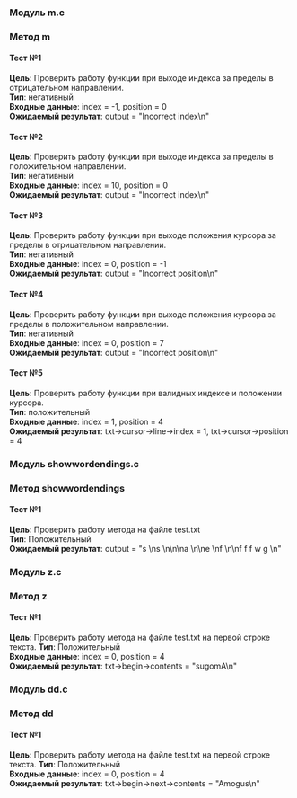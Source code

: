 ### Модуль m.c  
### Метод m  

#### Тест №1
__Цель__: Проверить работу функции при выходе индекса за пределы в отрицательном направлении.  
__Тип__: негативный  
__Входные данные__: index = -1, position = 0  
__Ожидаемый результат__: output = "Incorrect index\n"  

#### Тест №2
__Цель__: Проверить работу функции при выходе индекса за пределы в положительном направлении.  
__Тип__: негативный  
__Входные данные__: index = 10, position = 0  
__Ожидаемый результат__: output = "Incorrect index\n"  

#### Тест №3
__Цель__: Проверить работу функции при выходе положения курсора за пределы в отрицательном направлении.  
__Тип__: негативный  
__Входные данные__: index = 0, position = -1  
__Ожидаемый результат__: output = "Incorrect position\n"  

#### Тест №4
__Цель__: Проверить работу функции при выходе положения курсора за пределы в положительном направлении.  
__Тип__: негативный  
__Входные данные__: index = 0, position = 7  
__Ожидаемый результат__: output = "Incorrect position\n"  

#### Тест №5
__Цель__: Проверить работу функции при валидных индексе и положении курсора.  
__Тип__: положительный  
__Входные данные__: index = 1, position = 4  
__Ожидаемый результат__: txt->cursor->line->index = 1, txt->cursor->position = 4   


### Модуль showwordendings.c
### Метод showwordendings

#### Тест №1
__Цель__: Проверить работу метода на файле test.txt  
__Тип__: Положительный  
__Ожидаемый результат__: output = "s \ns \n\n\na \n\ne \nf \n\nf f f w g \n"  


### Модуль z.c
### Метод z

#### Тест №1
__Цель__: Проверить работу метода на файле test.txt на первой строке текста.
__Тип__: Положительный  
__Входные данные__: index = 0, position = 4  
__Ожидаемый результат__: txt->begin->contents = "sugomA\n"  


### Модуль dd.c
### Метод dd

#### Тест №1
__Цель__: Проверить работу метода на файле test.txt на первой строке текста.
__Тип__: Положительный  
__Входные данные__: index = 0, position = 4  
__Ожидаемый результат__: txt->begin->next->contents = "Amogus\n"  
